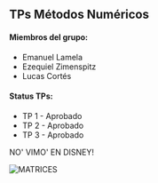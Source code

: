 ## TPs Métodos Numéricos

#### Miembros del grupo:

+ Emanuel Lamela
+ Ezequiel Zimenspitz
+ Lucas Cortés

#### Status TPs:

* TP 1 - Aprobado
* TP 2 - Aprobado
* TP 3 - Aprobado

NO' VIMO' EN DISNEY!

![MATRICES](https://i.imgflip.com/1130qm.jpg)
